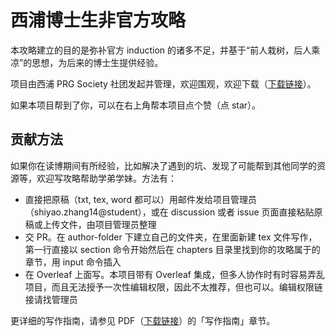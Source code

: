 
# 西浦博士生非官方攻略
本攻略建立的目的是弥补官方 induction 的诸多不足，并基于“前人栽树，后人乘凉”的思想，为后来的博士生提供经验。

项目由西浦 PRG Society 社团发起并管理，欢迎围观，欢迎下载（[下载链接](https://github.com/kaiwu-astro/xp_pgrs_unofficial_guide/releases/latest)）。

如果本项目帮到了你，可以在右上角帮本项目点个赞（点 star）。

## 贡献方法
如果你在读博期间有所经验，比如解决了遇到的坑、发现了可能帮到其他同学的资源等，欢迎写攻略帮助学弟学妹。方法有：
- 直接把原稿（txt, tex, word 都可以）用邮件发给项目管理员（shiyao.zhang14@student），或在 discussion 或者 issue 页面直接粘贴原稿或上传文件，由项目管理员整理
- 交 PR。在 author-folder 下建立自己的文件夹，在里面新建 tex 文件写作，第一行直接以 section 命令开始然后在 chapters 目录里找到你的攻略属于的章节，用 input 命令插入
- 在 Overleaf 上面写。本项目带有 Overleaf 集成，但多人协作时有时容易弄乱项目，而且无法授予一次性编辑权限，因此不太推荐，但也可以。编辑权限链接请找管理员

更详细的写作指南，请参见 PDF（[下载链接](https://github.com/kaiwu-astro/xp_pgrs_unofficial_guide/releases/latest)）的「写作指南」章节。
